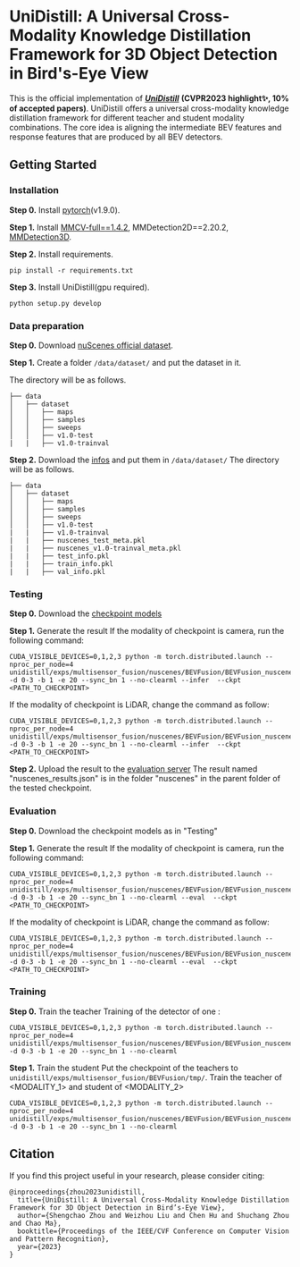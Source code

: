 # UniDistill: A Universal Cross-Modality Knowledge Distillation Framework for 3D Object Detection in Bird's-Eye View

This is the official implementation of ***[UniDistill](https://arxiv.org/abs/2303.15083)*** **(CVPR2023 highlight✨, 10% of accepted papers)**. UniDistill offers a universal cross-modality knowledge distillation framework for different teacher and student modality combinations. The core idea is aligning the intermediate BEV features and response features that are produced by all BEV detectors.

## Getting Started
### Installation
**Step 0.** Install [pytorch](https://pytorch.org/)(v1.9.0).

**Step 1.** Install [MMCV-full==1.4.2](https://download.openmmlab.com/mmcv/dist/cu102/torch1.9.0/index.html), MMDetection2D==2.20.2, [MMDetection3D](https://github.com/open-mmlab/mmdetection3d).

**Step 2.** Install requirements.
```shell
pip install -r requirements.txt
```
**Step 3.** Install UniDistill(gpu required).
```shell
python setup.py develop
```

### Data preparation
**Step 0.** Download [nuScenes official dataset](https://www.nuscenes.org/nuscenes).

**Step 1.** Create a folder `/data/dataset/` and put the dataset in it.

The directory will be as follows.
```
├── data
│   ├── dataset
│   │   ├── maps
│   │   ├── samples
│   │   ├── sweeps
│   │   ├── v1.0-test
|   |   ├── v1.0-trainval
```
**Step 2.** Download the [infos](https://drive.google.com/file/d/1UZzSSQiD3mr3Zsgj3MS-Hg5tix3-2ZKP/view?usp=share_link) and put them in `/data/dataset/`
The directory will be as follows.
```
├── data
│   ├── dataset
│   │   ├── maps
│   │   ├── samples
│   │   ├── sweeps
│   │   ├── v1.0-test
|   |   ├── v1.0-trainval
|   |   ├── nuscenes_test_meta.pkl
|   |   ├── nuscenes_v1.0-trainval_meta.pkl
|   |   ├── test_info.pkl
|   |   ├── train_info.pkl
|   |   ├── val_info.pkl
```

### Testing
**Step 0.** Download the [checkpoint models](https://drive.google.com/file/d/1TNqjJoqUhYP2_qZncPStF1mnRV4__sUB/view?usp=share_link)

**Step 1.**  Generate the result
If the modality of checkpoint is camera, run the following command:
```shell
CUDA_VISIBLE_DEVICES=0,1,2,3 python -m torch.distributed.launch --nproc_per_node=4 unidistill/exps/multisensor_fusion/nuscenes/BEVFusion/BEVFusion_nuscenes_centerhead_camera_exp.py -d 0-3 -b 1 -e 20 --sync_bn 1 --no-clearml --infer  --ckpt <PATH_TO_CHECKPOINT>
```
If the modality of checkpoint is LiDAR, change the command as follow:
```shell
CUDA_VISIBLE_DEVICES=0,1,2,3 python -m torch.distributed.launch --nproc_per_node=4 unidistill/exps/multisensor_fusion/nuscenes/BEVFusion/BEVFusion_nuscenes_centerhead_camera_exp.py -d 0-3 -b 1 -e 20 --sync_bn 1 --no-clearml --infer  --ckpt <PATH_TO_CHECKPOINT>
```
**Step 2.**  Upload the result to the [evaluation server](https://eval.ai/web/challenges/challenge-page/356/)
The result named "nuscenes_results.json" is in the folder "nuscenes" in the parent folder of the tested checkpoint.
### Evaluation
**Step 0.** Download the checkpoint models as in "Testing"

**Step 1.**  Generate the result
If the modality of checkpoint is camera, run the following command:
```shell
CUDA_VISIBLE_DEVICES=0,1,2,3 python -m torch.distributed.launch --nproc_per_node=4 unidistill/exps/multisensor_fusion/nuscenes/BEVFusion/BEVFusion_nuscenes_centerhead_camera_exp.py -d 0-3 -b 1 -e 20 --sync_bn 1 --no-clearml --eval  --ckpt <PATH_TO_CHECKPOINT>
```
If the modality of checkpoint is LiDAR, change the command as follow:
```shell
CUDA_VISIBLE_DEVICES=0,1,2,3 python -m torch.distributed.launch --nproc_per_node=4 unidistill/exps/multisensor_fusion/nuscenes/BEVFusion/BEVFusion_nuscenes_centerhead_camera_exp.py -d 0-3 -b 1 -e 20 --sync_bn 1 --no-clearml --eval  --ckpt <PATH_TO_CHECKPOINT>
```
### Training
**Step 0.** Train the teacher
Training of the detector of one <MODALITY>:
```shell
CUDA_VISIBLE_DEVICES=0,1,2,3 python -m torch.distributed.launch --nproc_per_node=4 unidistill/exps/multisensor_fusion/nuscenes/BEVFusion/BEVFusion_nuscenes_centerhead_<MODALITY>_exp.py -d 0-3 -b 1 -e 20 --sync_bn 1 --no-clearml
```
**Step 1.**  Train the student
Put the checkpoint of the teachers to `unidistill/exps/multisensor_fusion/BEVFusion/tmp/`. Train the teacher of <MODALITY_1> and student of <MODALITY_2>
```shell
CUDA_VISIBLE_DEVICES=0,1,2,3 python -m torch.distributed.launch --nproc_per_node=4 unidistill/exps/multisensor_fusion/nuscenes/BEVFusion/BEVFusion_nuscenes_centerhead_<MODALITY_2>_exp_distill_<MODALITY_1>.py -d 0-3 -b 1 -e 20 --sync_bn 1 --no-clearml
```
## Citation
If you find this project useful in your research, please consider citing:

```
@inproceedings{zhou2023unidistill,
  title={UniDistill: A Universal Cross-Modality Knowledge Distillation Framework for 3D Object Detection in Bird’s-Eye View},
  author={Shengchao Zhou and Weizhou Liu and Chen Hu and Shuchang Zhou and Chao Ma},
  booktitle={Proceedings of the IEEE/CVF Conference on Computer Vision and Pattern Recognition},
  year={2023}
}
```
